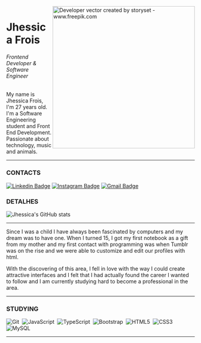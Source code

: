 <img align="right" alt="Developer vector created by storyset - www.freepik.com" height="380" src="https://cdn.discordapp.com/attachments/1167928739812880547/1167929539909927053/hands-on.png?ex=654fea25&is=653d7525&hm=fa391384bc0cf2991258d0e3b30da4430f80b25fff9b6478aba08c4821f86d95&">

# Jhessica Frois

###### Frontend Developer & Software Engineer
My name is Jhessica Frois, I'm 27 years old. I'm a Software Engineering student and Front End Development. Passionate about technology, music and animals.
<hr>

### CONTACTS
 
[![Linkedin Badge](https://img.shields.io/badge/-Jhessica%20Frois-fff?style=flat-square&logo=Linkedin&logoColor=black&link=https://www.linkedin.com/in/jhessfrois/)](//www.linkedin.com/in/jhessfrois/) 
[![Instagram Badge](https://img.shields.io/badge/-Jhessica%20Frois-fff?style=flat-square&&target=_blank&logo=Instagram&logoColor=black&link=https://www.instagram.com/jhess.dev/)](//www.instagram.com/jhess.dev/) 
[![Gmail Badge](https://img.shields.io/badge/-jhessfsantos@gmail.com-fff?style=flat-square&logo=Gmail&logoColor=black&link=mailto:jhessfsantos@gmail.com)](mailto:jhessfsantos@gmail.com)

### DETALHES

![Jhessica's GitHub stats](https://github-readme-stats.vercel.app/api?username=jhessfrois&show_icons=true&theme=dark)

<hr>

Since I was a child I have always been fascinated by computers and my dream was to have one. When I turned 15, I got my first notebook as a gift from my mother and my first contact with programming was when Tumblr was on the rise and we were able to customize and edit our profiles with html.
<br>
<p align="left">
With the discovering of this area, I fell in love with the way I could create attractive interfaces and I felt that I had actually found the career I wanted to follow and I am currently studying hard to become a professional in the area.
</p>

<hr>

### STUDYING

![Git](https://img.shields.io/badge/-Git-black?style=flat-square&logo=git&logoColor=fff)&nbsp;
![JavaScript](https://img.shields.io/badge/-JavaScript-black?style=for-badge&logo=javascript&logoColor=fff)&nbsp;
![TypeScript](https://img.shields.io/badge/-TypeScript-black?style=for-badge&logo=typescript&logoColor=fff)&nbsp;
![Bootstrap](https://img.shields.io/badge/-Bootstrap-black?style=flat-square&logo=bootstrap&logoColor=fff)&nbsp;
![HTML5](https://img.shields.io/badge/-HTML5-black?style=for-badge&logo=html5&logoColor=fff)&nbsp;
![CSS3](https://img.shields.io/badge/-CSS3-black?style=flat-square&logo=css3&logoColor=fff)&nbsp;
![MySQL](https://img.shields.io/badge/-MySQL-black?style=flat-square&logo=mysql&logoColor=fff)&nbsp;
<hr>
